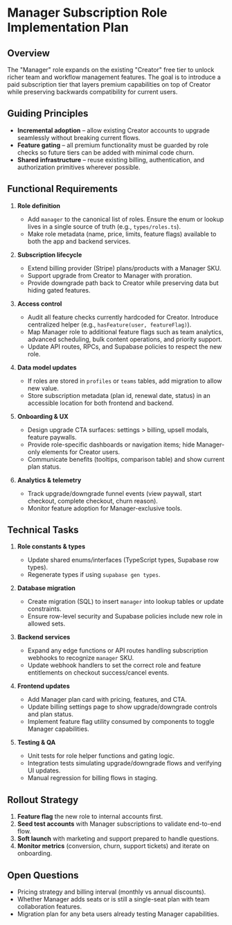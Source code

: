 # Manager Subscription Role Implementation Plan

## Overview
The "Manager" role expands on the existing "Creator" free tier to unlock richer team and workflow management features. The goal is to introduce a paid subscription tier that layers premium capabilities on top of Creator while preserving backwards compatibility for current users.

## Guiding Principles
- **Incremental adoption** – allow existing Creator accounts to upgrade seamlessly without breaking current flows.
- **Feature gating** – all premium functionality must be guarded by role checks so future tiers can be added with minimal code churn.
- **Shared infrastructure** – reuse existing billing, authentication, and authorization primitives wherever possible.

## Functional Requirements
1. **Role definition**
   - Add `manager` to the canonical list of roles. Ensure the enum or lookup lives in a single source of truth (e.g., `types/roles.ts`).
   - Make role metadata (name, price, limits, feature flags) available to both the app and backend services.

2. **Subscription lifecycle**
   - Extend billing provider (Stripe) plans/products with a Manager SKU.
   - Support upgrade from Creator to Manager with proration.
   - Provide downgrade path back to Creator while preserving data but hiding gated features.

3. **Access control**
   - Audit all feature checks currently hardcoded for Creator. Introduce centralized helper (e.g., `hasFeature(user, featureFlag)`).
   - Map Manager role to additional feature flags such as team analytics, advanced scheduling, bulk content operations, and priority support.
   - Update API routes, RPCs, and Supabase policies to respect the new role.

4. **Data model updates**
   - If roles are stored in `profiles` or `teams` tables, add migration to allow new value.
   - Store subscription metadata (plan id, renewal date, status) in an accessible location for both frontend and backend.

5. **Onboarding & UX**
   - Design upgrade CTA surfaces: settings > billing, upsell modals, feature paywalls.
   - Provide role-specific dashboards or navigation items; hide Manager-only elements for Creator users.
   - Communicate benefits (tooltips, comparison table) and show current plan status.

6. **Analytics & telemetry**
   - Track upgrade/downgrade funnel events (view paywall, start checkout, complete checkout, churn reason).
   - Monitor feature adoption for Manager-exclusive tools.

## Technical Tasks
1. **Role constants & types**
   - Update shared enums/interfaces (TypeScript types, Supabase row types).
   - Regenerate types if using `supabase gen types`.

2. **Database migration**
   - Create migration (SQL) to insert `manager` into lookup tables or update constraints.
   - Ensure row-level security and Supabase policies include new role in allowed sets.

3. **Backend services**
   - Expand any edge functions or API routes handling subscription webhooks to recognize `manager` SKU.
   - Update webhook handlers to set the correct role and feature entitlements on checkout success/cancel events.

4. **Frontend updates**
   - Add Manager plan card with pricing, features, and CTA.
   - Update billing settings page to show upgrade/downgrade controls and plan status.
   - Implement feature flag utility consumed by components to toggle Manager capabilities.

5. **Testing & QA**
   - Unit tests for role helper functions and gating logic.
   - Integration tests simulating upgrade/downgrade flows and verifying UI updates.
   - Manual regression for billing flows in staging.

## Rollout Strategy
1. **Feature flag** the new role to internal accounts first.
2. **Seed test accounts** with Manager subscriptions to validate end-to-end flow.
3. **Soft launch** with marketing and support prepared to handle questions.
4. **Monitor metrics** (conversion, churn, support tickets) and iterate on onboarding.

## Open Questions
- Pricing strategy and billing interval (monthly vs annual discounts).
- Whether Manager adds seats or is still a single-seat plan with team collaboration features.
- Migration plan for any beta users already testing Manager capabilities.

